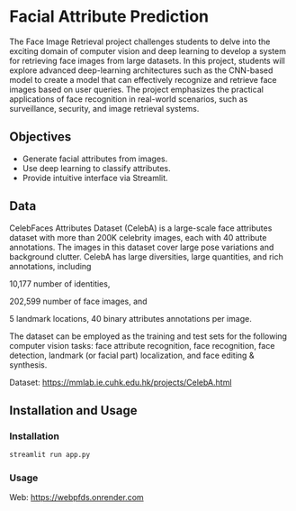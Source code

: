 # Facial Attribute Prediction

The Face Image Retrieval project challenges students to delve into the exciting domain of computer vision and deep learning to develop a system for retrieving face images from large datasets. In this project, students will explore advanced deep-learning architectures such as the CNN-based model to create a model that can effectively recognize and retrieve face images based on user queries. The project emphasizes the practical applications of face recognition in real-world scenarios, such as surveillance, security, and image retrieval systems.



## Objectives

- Generate facial attributes from images.
- Use deep learning to classify attributes.
- Provide intuitive interface via Streamlit.
  
## Data

CelebFaces Attributes Dataset (CelebA) is a large-scale face attributes dataset with more than 200K celebrity images, each with 40 attribute annotations. The images in this dataset cover large pose variations and background clutter. CelebA has large diversities, large quantities, and rich annotations, including

10,177 number of identities,

202,599 number of face images, and

5 landmark locations, 40 binary attributes annotations per image.

The dataset can be employed as the training and test sets for the following computer vision tasks: face attribute recognition, face recognition, face detection, landmark (or facial part) localization, and face editing & synthesis.

Dataset: https://mmlab.ie.cuhk.edu.hk/projects/CelebA.html 


## Installation and Usage
### Installation

```bash
streamlit run app.py
```

### Usage

Web: https://webpfds.onrender.com


